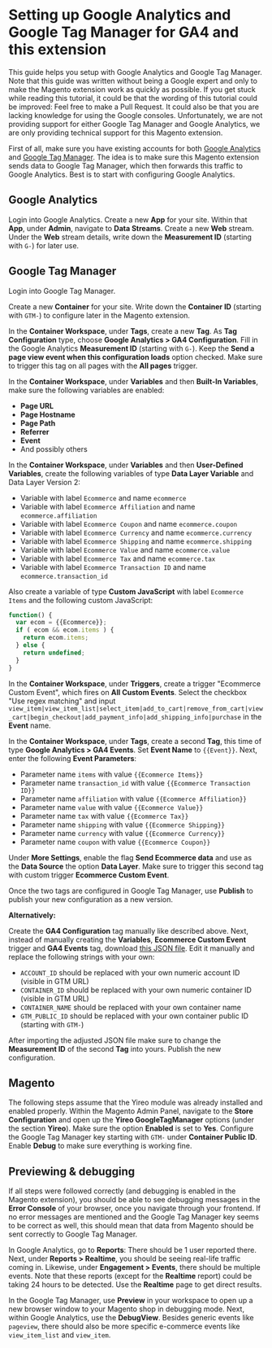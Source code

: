 # Setting up Google Analytics and Google Tag Manager for GA4 and this extension

This guide helps you setup with Google Analytics and Google Tag Manager. Note that this guide was written without being a Google expert and only to make the Magento extension work as quickly as possible. If you get stuck while reading this tutorial, it could be that the wording of this tutorial could be improved: Feel free to make a Pull Request. It could also be that you are lacking knowledge for using the Google consoles. Unfortunately, we are not providing support for either Google Tag Manager and Google Analytics, we are only providing technical support for this Magento extension.

First of all, make sure you have existing accounts for both [Google Analytics](https://analytics.google.com/) and [Google Tag Manager](https://tagmanager.google.com/). The idea is to make sure this Magento extension sends data to Google Tag Manager, which then forwards this traffic to Google Analytics. Best is to start with configuring Google Analytics.

## Google Analytics
Login into Google Analytics. Create a new **App** for your site. Within that **App**, under **Admin**, navigate to **Data Streams**. Create a new **Web** stream. Under the **Web** stream details, write down the **Measurement ID** (starting with `G-`) for later use.

## Google Tag Manager
Login into Google Tag Manager.

Create a new **Container** for your site. Write down the **Container ID** (starting with `GTM-`) to configure later in the Magento extension.

In the **Container Workspace**, under **Tags**, create a new **Tag**. As **Tag Configuration** type, choose **Google Analytics > GA4 Configuration**. Fill in the Google Analytics **Measurement ID** (starting with `G-`). Keep the **Send a page view event when this configuration loads** option checked. Make sure to trigger this tag on all pages with the **All pages** trigger.

In the **Container Workspace**, under **Variables** and then **Built-In Variables**, make sure the following variables are enabled:

- **Page URL**
- **Page Hostname**
- **Page Path**
- **Referrer**
- **Event**
- And possibly others

In the **Container Workspace**, under **Variables** and then **User-Defined Variables**, create the following variables of type **Data Layer Variable** and Data Layer Version 2:

- Variable with label `Ecommerce` and name `ecommerce`
- Variable with label `Ecommerce Affiliation` and name `ecommerce.affiliation`
- Variable with label `Ecommerce Coupon` and name `ecommerce.coupon`
- Variable with label `Ecommerce Currency` and name `ecommerce.currency`
- Variable with label `Ecommerce Shipping` and name `ecommerce.shipping`
- Variable with label `Ecommerce Value` and name `ecommerce.value`
- Variable with label `Ecommerce Tax` and name `ecommerce.tax`
- Variable with label `Ecommerce Transaction ID` and name `ecommerce.transaction_id`

Also create a variable of type **Custom JavaScript** with label `Ecommerce Items` and the following custom JavaScript:
```js
function() {
  var ecom = {{Ecommerce}};
  if ( ecom && ecom.items ) {
    return ecom.items;
  } else {
    return undefined;
  }
}
```

In the **Container Workspace**, under **Triggers**, create a trigger "Ecommerce Custom Event", which fires on **All Custom Events**. Select the checkbox "Use regex matching" and input `view_item|view_item_list|select_item|add_to_cart|remove_from_cart|view_cart|begin_checkout|add_payment_info|add_shipping_info|purchase` in the **Event** name.

In the **Container Workspace**, under **Tags**, create a second **Tag**, this time of type **Google Analytics > GA4 Events**. Set **Event Name** to `{{Event}}`. Next, enter the following **Event Parameters**:

- Parameter name `items` with value `{{Ecommerce Items}}`
- Parameter name `transaction_id` with value `{{Ecommerce Transaction ID}}`
- Parameter name `affiliation` with value `{{Ecommerce Affiliation}}`
- Parameter name `value` with value `{{Ecommerce Value}}`
- Parameter name `tax` with value `{{Ecommerce Tax}}`
- Parameter name `shipping` with value `{{Ecommerce Shipping}}`
- Parameter name `currency` with value `{{Ecommerce Currency}}`
- Parameter name `coupon` with value `{{Ecommerce Coupon}}`

Under **More Settings**, enable the flag **Send Ecommerce data** and use as the **Data Source** the option **Data Layer**. Make sure to trigger this second tag with custom trigger **Ecommerce Custom Event**.

Once the two tags are configured in Google Tag Manager, use **Publish** to publish your new configuration as a new version.

**Alternatively:**

Create the **GA4 Configuration** tag manually like described above. Next, instead of manually creating the **Variables**, **Ecommerce Custom Event** trigger and **GA4 Events** tag, download [this JSON file](https://raw.githubusercontent.com/yireo/Yireo_GoogleTagManager2/master/docs/gtm-example.json). Edit it manually and replace the following strings with your own:

- `ACCOUNT_ID` should be replaced with your own numeric account ID (visible in GTM URL)
- `CONTAINER_ID` should be replaced with your own numeric container ID (visible in GTM URL)
- `CONTAINER_NAME` should be replaced with your own container name
- `GTM_PUBLIC_ID` should be replaced with your own container public ID (starting with `GTM-`)

After importing the adjusted JSON file make sure to change the **Measurement ID** of the second **Tag** into yours. Publish the new configuration.

## Magento
The following steps assume that the Yireo module was already installed and enabled properly. Within the Magento Admin Panel, navigate to the **Store Configuration** and open up the **Yireo GoogleTagManager** options (under the section **Yireo**). Make sure the option **Enabled** is set to **Yes**. Configure the Google Tag Manager key starting with `GTM-` under **Container Public ID**. Enable **Debug** to make sure everything is working fine.

## Previewing & debugging
If all steps were followed correctly (and debugging is enabled in the Magento extension), you should be able to see debugging messages in the **Error Console** of your browser, once you navigate through your frontend. If no error messages are mentioned and the Google Tag Manager key seems to be correct as well, this should mean that data from Magento should be sent correctly to Google Tag Manager.

In Google Analytics, go to **Reports**: There should be 1 user reported there. Next, under **Reports > Realtime**, you should be seeing real-life traffic coming in. Likewise, under **Engagement > Events**, there should be multiple events. Note that these reports (except for the **Realtime** report) could be taking 24 hours to be detected. Use the **Realtime** page to get direct results.

In the Google Tag Manager, use **Preview** in your workspace to open up a new browser window to your Magento shop in debugging mode. Next, within Google Analytics, use the **DebugView**. Besides generic events like `pageview`, there should also be more specific e-commerce events like `view_item_list` and `view_item`. 
